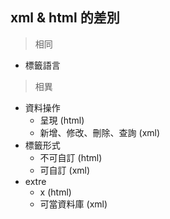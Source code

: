 ## xml & html 的差別
> 相同
  - 標籤語言
> 相異
- 資料操作
  - 呈現 (html)
  - 新增、修改、刪除、查詢 (xml)
- 標籤形式 
  - 不可自訂 (html)
  - 可自訂 (xml)
- extre 
  - x (html)
  - 可當資料庫 (xml)
